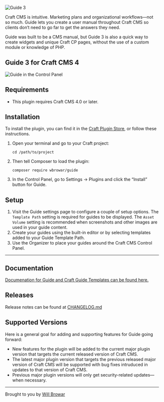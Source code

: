 ![Guide 3](resources/img/guide-3-header.png)

Craft CMS is intuitive. Marketing plans and organizational workflows—not so much. Guide lets you create a user manual throughout Craft CMS so clients don‘t need to go far to get the answers they need.

Guide was built to be a CMS manual, but Guide 3 is also a quick way to create widgets and unique Craft CP pages, without the use of a custom module or knowledge of PHP.

## Guide 3 for Craft CMS 4

![Guide in the Control Panel](https://assets.wbrowar.com/guide/img/guide-overview.png)


## Requirements

- This plugin requires Craft CMS 4.0 or later.

## Installation

To install the plugin, you can find it in the [Craft Plugin Store](https://plugins.craftcms.com/guide), or follow these instructions.

1. Open your terminal and go to your Craft project:

    ```
    cd /path/to/project
    ```

2. Then tell Composer to load the plugin:

    ```
    composer require wbrowar/guide
    ```

3. In the Control Panel, go to Settings → Plugins and click the “Install” button for Guide.


## Setup

1. Visit the Guide settings page to configure a couple of setup options. The `Template Path` setting is required for guides to be displayed. The `Asset Volume` setting is recommended when screenshots and other images are used in your guide content.
2. Create your guides using the built-in editor or by selecting templates added to your Guide Template Path.
3. Use the Organizer to place your guides around the Craft CMS Control Panel.

---

## Documentation

[Documenation for Guide and Craft Guide Templates can be found here.](https://guide.wbrowar.com)

## Releases

Release notes can be found at [CHANGELOG.md](https://github.com/wbrowar/craft-guide/blob/main/CHANGELOG.md)

## Supported Versions

Here is a general goal for adding and supporting features for Guide going forward:

- New features for the plugin will be added to the current major plugin version that targets the current released version of Craft CMS.
- The latest major plugin version that targets the previous released major version of Craft CMS will be supported with bug fixes intruduced in updates to that version of Craft CMS.
- Previous major plugin versions will only get security-related updates—when necessary.

---

Brought to you by [Will Browar](https://wbrowar.com)
